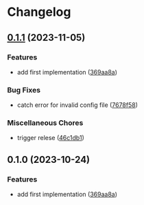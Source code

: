 # Changelog

## [0.1.1](https://github.com/ocavue/vite-plugin-unocss-watcher/compare/v1.0.0...v0.1.1) (2023-11-05)


### Features

* add first implementation ([369aa8a](https://github.com/ocavue/vite-plugin-unocss-watcher/commit/369aa8ae70bdde6369599248fd17859ffe2463b0))


### Bug Fixes

* catch error for invalid config file ([7678f58](https://github.com/ocavue/vite-plugin-unocss-watcher/commit/7678f5879b52d24d5177b4a49a8deb7498efb36f))


### Miscellaneous Chores

* trigger relese ([46c1db1](https://github.com/ocavue/vite-plugin-unocss-watcher/commit/46c1db1d3b26648eaa0ec873ccc6b8704ce37ec4))

## 0.1.0 (2023-10-24)


### Features

* add first implementation ([369aa8a](https://github.com/ocavue/vite-plugin-unocss-watcher/commit/369aa8ae70bdde6369599248fd17859ffe2463b0))
